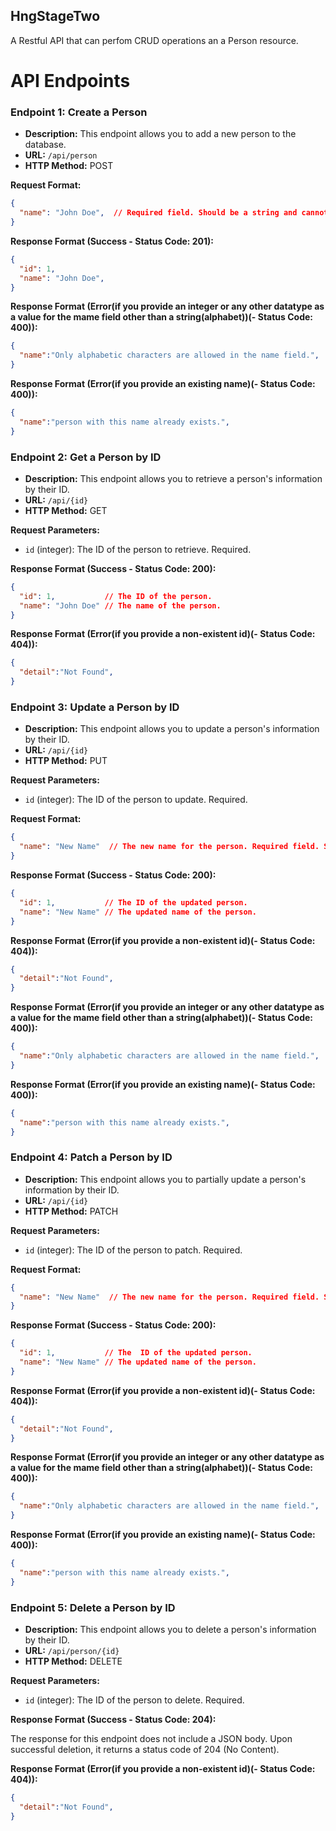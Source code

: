 ## HngStageTwo
A Restful API that can perfom CRUD operations an a Person resource.

# API Endpoints

### Endpoint 1: Create a Person

- **Description:** This endpoint allows you to add a new person to the database.
- **URL:** `/api/person`
- **HTTP Method:** POST

**Request Format:**
```json
{
  "name": "John Doe",  // Required field. Should be a string and cannot be blank.
}
```

**Response Format (Success - Status Code: 201):**

```json
{
  "id": 1,
  "name": "John Doe",
}
```

**Response Format (Error(if you provide an integer or any other datatype as a value for the mame field other than a string(alphabet))(- Status Code: 400)):**

```json
{
  "name":"Only alphabetic characters are allowed in the name field.",
}
```

**Response Format (Error(if you provide an existing name)(- Status Code: 400)):**

```json
{
  "name":"person with this name already exists.",
}
```


### Endpoint 2: Get a Person by ID

- **Description:** This endpoint allows you to retrieve a person's information by their ID.
- **URL:** `/api/{id}`
- **HTTP Method:** GET

**Request Parameters:**

- `id` (integer): The ID of the person to retrieve. Required.

**Response Format (Success - Status Code: 200):**

```json
{
  "id": 1,           // The ID of the person.
  "name": "John Doe" // The name of the person.
}
```

**Response Format (Error(if you provide a non-existent id)(- Status Code: 404)):**

```json
{
  "detail":"Not Found",
}
```



### Endpoint 3: Update a Person by ID

- **Description:** This endpoint allows you to update a person's information by their ID.
- **URL:** `/api/{id}`
- **HTTP Method:** PUT

**Request Parameters:**

- `id` (integer): The ID of the person to update. Required.
  
**Request Format:**

```json
{
  "name": "New Name"  // The new name for the person. Required field. Should be a string and cannot be blank.
}
```
**Response Format (Success - Status Code: 200):**

```json
{
  "id": 1,           // The ID of the updated person.
  "name": "New Name" // The updated name of the person.
}
```

**Response Format (Error(if you provide a non-existent id)(- Status Code: 404)):**

```json
{
  "detail":"Not Found",
}
```
**Response Format (Error(if you provide an integer or any other datatype as a value for the mame field other than a string(alphabet))(- Status Code: 400)):**

```json
{
  "name":"Only alphabetic characters are allowed in the name field.",
}
```

**Response Format (Error(if you provide an existing name)(- Status Code: 400)):**

```json
{
  "name":"person with this name already exists.",
}
```



### Endpoint 4: Patch a Person by ID

- **Description:** This endpoint allows you to partially update a person's information by their ID.
- **URL:** `/api/{id}`
- **HTTP Method:** PATCH

**Request Parameters:**

- `id` (integer): The ID of the person to patch. Required.
  
**Request Format:**

```json
{
  "name": "New Name"  // The new name for the person. Required field. Should be a string and cannot be blank.
}
```
**Response Format (Success - Status Code: 200):**

```json
{
  "id": 1,           // The  ID of the updated person.
  "name": "New Name" // The updated name of the person.
}
```

**Response Format (Error(if you provide a non-existent id)(- Status Code: 404)):**

```json
{
  "detail":"Not Found",
}
```
**Response Format (Error(if you provide an integer or any other datatype as a value for the mame field other than a string(alphabet))(- Status Code: 400)):**

```json
{
  "name":"Only alphabetic characters are allowed in the name field.",
}
```

**Response Format (Error(if you provide an existing name)(- Status Code: 400)):**

```json
{
  "name":"person with this name already exists.",
}
```


### Endpoint 5: Delete a Person by ID

- **Description:** This endpoint allows you to delete a person's information by their ID.
- **URL:** `/api/person/{id}`
- **HTTP Method:** DELETE

**Request Parameters:**

- `id` (integer): The ID of the person to delete. Required.

**Response Format (Success - Status Code: 204):**

The response for this endpoint does not include a JSON body. Upon successful deletion, it returns a status code of 204 (No Content).

**Response Format (Error(if you provide a non-existent id)(- Status Code: 404)):**

```json
{
  "detail":"Not Found",
}
```









